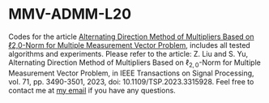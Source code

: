 # MMV-ADMM-L20
Codes for the article [Alternating Direction Method of Multipliers Based on ℓ2,0-Norm for Multiple Measurement Vector Problem](https://ieeexplore.ieee.org/document/10252024), includes all tested algorithms and experiments.
Please refer to the article: Z. Liu and S. Yu, Alternating Direction Method of Multipliers Based on $\ell_{2,0}$-Norm for Multiple Measurement Vector Problem, in IEEE Transactions on Signal Processing, vol. 71, pp. 3490-3501, 2023, doi: 10.1109/TSP.2023.3315928. 
Feel free to contact me at [my email](mailto:sjtu_lzk@sjtu.edu.cn) if you have any questions.



